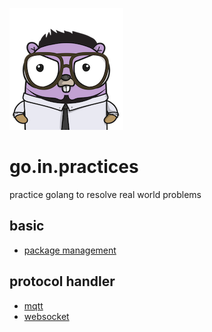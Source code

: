 ![gopher](./icon.png)

# go.in.practices
practice golang to resolve real world problems

## basic
* [package management](./pkg)

## protocol handler
* [mqtt](./mqtt)
* [websocket](./websocket)
